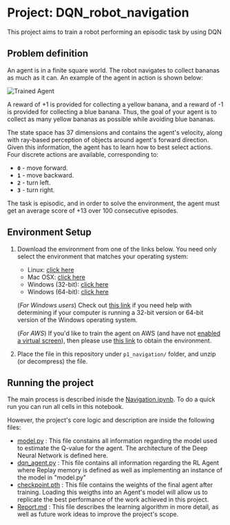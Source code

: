 # Project: DQN_robot_navigation
This project aims to train a robot performing an episodic task by using DQN

[//]: # (Image References)

[image1]: https://user-images.githubusercontent.com/10624937/42135619-d90f2f28-7d12-11e8-8823-82b970a54d7e.gif "Trained Agent"


## Problem definition

An agent is in a finite square world. The robot navigates to collect bananas as much as it can. An example of the agent in action is shown below:

![Trained Agent][image1]

A reward of +1 is provided for collecting a yellow banana, and a reward of -1 is provided for collecting a blue banana.  Thus, the goal of your agent is to collect as many yellow bananas as possible while avoiding blue bananas.  

The state space has 37 dimensions and contains the agent's velocity, along with ray-based perception of objects around agent's forward direction.  Given this information, the agent has to learn how to best select actions.  Four discrete actions are available, corresponding to:
- **`0`** - move forward.
- **`1`** - move backward.
- **`2`** - turn left.
- **`3`** - turn right.

The task is episodic, and in order to solve the environment, the agent must get an average score of +13 over 100 consecutive episodes.

## Environment Setup

1. Download the environment from one of the links below.  You need only select the environment that matches your operating system:
    - Linux: [click here](https://s3-us-west-1.amazonaws.com/udacity-drlnd/P1/Banana/Banana_Linux.zip)
    - Mac OSX: [click here](https://s3-us-west-1.amazonaws.com/udacity-drlnd/P1/Banana/Banana.app.zip)
    - Windows (32-bit): [click here](https://s3-us-west-1.amazonaws.com/udacity-drlnd/P1/Banana/Banana_Windows_x86.zip)
    - Windows (64-bit): [click here](https://s3-us-west-1.amazonaws.com/udacity-drlnd/P1/Banana/Banana_Windows_x86_64.zip)
    
    (_For Windows users_) Check out [this link](https://support.microsoft.com/en-us/help/827218/how-to-determine-whether-a-computer-is-running-a-32-bit-version-or-64) if you need help with determining if your computer is running a 32-bit version or 64-bit version of the Windows operating system.

    (_For AWS_) If you'd like to train the agent on AWS (and have not [enabled a virtual screen](https://github.com/Unity-Technologies/ml-agents/blob/master/docs/Training-on-Amazon-Web-Service.md)), then please use [this link](https://s3-us-west-1.amazonaws.com/udacity-drlnd/P1/Banana/Banana_Linux_NoVis.zip) to obtain the environment.

2. Place the file in this repository under `p1_navigation/` folder, and unzip (or decompress) the file.

## Running the project

The main process is described inisde the [Navigation.ipynb](./Navigation.ipynb). To do a quick run you can run all cells in this notebook.

However, the project's core logic and description are inside the following files:

* [model.py](./model.py) : This file constains all information regarding the model used to estimate the Q-value for the agent. The architecture of the Deep Neural Network is defined here.
* [dqn_agent.py](./dqn_agent.py) : This file contains all information regarding the RL Agent where Replay memory is defined as well as implementing an instance of the model in "model.py" 
* [checkpoint.pth](./checkpoint.pth) : This file contains the weights of the final agent after training. Loading this weigths into an Agent's model will allow us to replicate the best performance of the work achieved in this project. 
* [Report.md](./Report.md) : This file describes the learning algorithm in more detail, as well as future work ideas to improve the project's scope.



